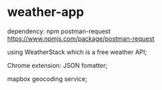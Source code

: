 # weather-app
dependency: npm postman-request
https://www.npmjs.com/package/postman-request

using WeatherStack which is a free weather API;

Chrome extension: JSON fomatter;

mapbox geocoding service;
